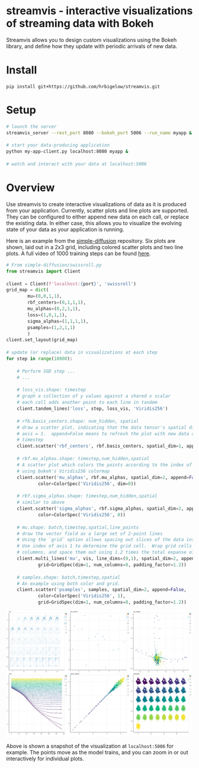 # streamvis - interactive visualizations of streaming data with Bokeh

Streamvis allows you to design custom visualizations using the Bokeh
library, and define how they update with periodic arrivals of new data.

# Install

    pip install git+https://github.com/hrbigelow/streamvis.git

# Setup

```bash
# launch the server 
streamvis_server --rest_port 8080 --bokeh_port 5006 --run_name myapp &

# start your data-producing application
python my-app-client.py localhost:8080 myapp &

# watch and interact with your data at localhost:5006
```

# Overview

Use streamvis to create interactive visualizations of data as it is produced from
your application.  Currently, scatter plots and line plots are supported.  They can
be configured to either append new data on each call, or replace the existing data.
In either case, this allows you to visualize the evolving state of your data as your
application is running.

Here is an example from the
[simple-diffusion](https://github.com/hrbigelow/simple-diffusion/blob/master/swissroll.py)
repository.  Six plots are shown, laid out in a 2x3 grid, including colored scatter
plots and two line plots.  A full video of 1000 training steps can be found
[here](https://mlcrumbs.com/video/swissroll.mp4).

```python
# From simple-diffusion/swissroll.py
from streamvis import Client

client = Client(f'localhost:{port}', 'swissroll')
grid_map = dict(
        mu=(0,0,1,1),
        rbf_centers=(0,1,1,1),
        mu_alphas=(0,2,1,1),
        loss=(1,0,1,1),
        sigma_alphas=(1,1,1,1),
        psamples=(1,2,1,1)
        )
client.set_layout(grid_map)

# update (or replace) data in visualizations at each step
for step in range(10000):

    # Perform SGD step ...
    # ...

    # loss_vis.shape: timestep
    # graph a collection of y values against a shared x scalar
    # each call adds another point to each line in tandem
    client.tandem_lines('loss', step, loss_vis, 'Viridis256')

    # rfb.basis_centers.shape: num_hidden, spatial
    # draw a scatter plot, indicating that the data tensor's spatial dimension
    # axis = 1.  append=False means to refresh the plot with new data at each
    # timestep 
    client.scatter('rbf_centers', rbf.basis_centers, spatial_dim=1, append=False)

    # rbf.mu_alphas.shape: timestep,num_hidden,spatial
    # A scatter plot which colors the points according to the index of axis 0,
    # using bokeh's Viridis256 colormap
    client.scatter('mu_alphas', rbf.mu_alphas, spatial_dim=2, append=False,
            color=ColorSpec('Viridis256', dim=0))

    # rbf.sigma_alphas.shape: timestep,num_hidden,spatial
    # similar to above
    client.scatter('sigma_alphas', rbf.sigma_alphas, spatial_dim=2, append=False,
            color=ColorSpec('Viridis256', 0))

    # mu.shape: batch,timestep,spatial,line_points 
    # draw the vector field as a large set of 2-point lines
    # Using the `grid` option allows spacing out slices of the data into a grid,
    # Use index of axis 1 to determine the grid cell.  Wrap grid cells with 8 
    # colummns, and space them out using 1.2 times the total expanse of the data
    client.multi_lines('mu', vis, line_dims=(0,1), spatial_dim=2, append=False,
            grid=GridSpec(dim=1, num_columns=8, padding_factor=1.2))

    # samples.shape: batch,timestep,spatial 
    # An example using both color and grid.
    client.scatter('psamples', samples, spatial_dim=2, append=False,
            color=ColorSpec('Viridis256', 1),
            grid=GridSpec(dim=1, num_columns=8, padding_factor=1.2))
```

![dashboard](data/dashboard.png)

Above is shown a snapshot of the visualization at `localhost:5006` for example.
The points move as the model trains, and you can zoom in or out interactively for
individual plots.

